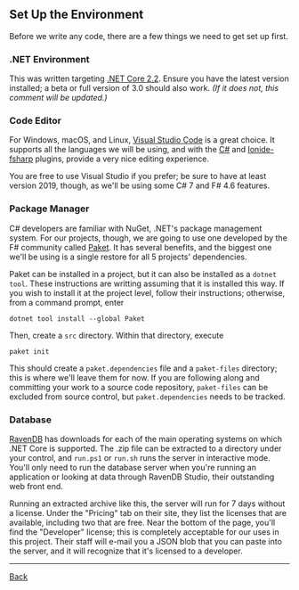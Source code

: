 ## Set Up the Environment

Before we write any code, there are a few things we need to get set up first.

### .NET Environment

This was written targeting [.NET Core 2.2](https://dotnet.microsoft.com/download). Ensure you have the latest version installed; a beta or full version of 3.0 should also work. _(If it does not, this comment will be updated.)_

### Code Editor

For Windows, macOS, and Linux, [Visual Studio Code](https://code.visualstudio.com/) is a great choice. It supports all the languages we will be using, and with the [C#](https://marketplace.visualstudio.com/items?itemName=ms-vscode.csharp) and [Ionide-fsharp](https://marketplace.visualstudio.com/items?itemName=Ionide.Ionide-fsharp) plugins, provide a very nice editing experience.

You are free to use Visual Studio if you prefer; be sure to have at least version 2019, though, as we'll be using some C# 7 and F# 4.6 features.

### Package Manager

C# developers are familiar with NuGet, .NET's package management system. For our projects, though, we are going to use one developed by the F# community called [Paket](https://fsprojects.github.io/Paket/index.html). It has several benefits, and the biggest one we'll be using is a single restore for all 5 projects' dependencies.

Paket can be installed in a project, but it can also be installed as a `dotnet tool`. These instructions are writting assuming that it is installed this way. If you wish to install it at the project level, follow their instructions; otherwise, from a command prompt, enter

    dotnet tool install --global Paket

Then, create a `src` directory. Within that directory, execute

    paket init

This should create a `paket.dependencies` file and a `paket-files` directory; this is where we'll leave them for now. If you are following along and committing your work to a source code repository, `paket-files` can be excluded from source control, but `paket.dependencies` needs to be tracked.

### Database

[RavenDB](https://ravendb.net/) has downloads for each of the main operating systems on which .NET Core is supported. The .zip file can be extracted to a directory under your control, and `run.ps1` or `run.sh` runs the server in interactive mode. You'll only need to run the database server when you're running an application or looking at data through RavenDB Studio, their outstanding web front end.

Running an extracted archive like this, the server will run for 7 days without a license. Under the "Pricing" tab on their site, they list the licenses that are available, including two that are free. Near the bottom of the page, you'll find the "Developer" license; this is completely acceptable for our uses in this project. Their staff will e-mail you a JSON blob that you can paste into the server, and it will recognize that it's licensed to a developer.

---
[Back](./)
